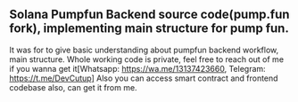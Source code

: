 ## Solana Pumpfun Backend source code(pump.fun fork), implementing main structure for pump fun.

It was for to give basic understanding about pumpfun backend workflow, main structure.
Whole working code is private, feel free to reach out of me if you wanna get it[Whatsapp: https://wa.me/13137423660, Telegram: https://t.me/DevCutup]
Also you can access smart contract and frontend codebase also, can get it from me.
